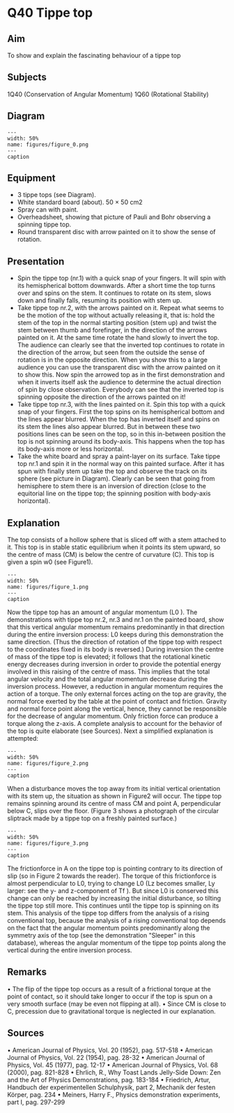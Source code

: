 # Q40 Tippe top 
    
  
## Aim   
 To show and explain the fascinating behaviour of a tippe top    
  
## Subjects   
 1Q40 (Conservation of Angular Momentum) 1Q60 (Rotational Stability)   
  
## Diagram   
   
```{figure} figures/figure_0.png  
---  
width: 50%  
name: figures/figure_0.png  
---  
caption  
``` 
      
  
## Equipment   
 
 *  3 tippe tops (see Diagram). 
 *  White standard board (about). 50 × 50 cm2  
 *  Spray can with paint.  
 *  Overheadsheet, showing that picture of Pauli and Bohr observing a spinning tippe top. 
 *  Round transparent disc with arrow painted on it to show the sense of rotation.
     
  
## Presentation   
 
 *  Spin the tippe top (nr.1) with a quick snap of your fingers. It will spin with its hemispherical bottom downwards. After a short time the top turns over and spins on the stem. It continues to rotate on its stem, slows down and finally falls, resuming its position with stem up. 
 *  Take tippe top nr.2, with the arrows painted on it. Repeat what seems to be the motion of the top without actually releasing it, that is: hold the stem of the top in the normal starting position (stem up) and twist the stem between thumb and forefinger, in the direction of the arrows painted on it. At the same time rotate the hand slowly to invert the top. The audience can clearly see that the inverted top continues to rotate in the direction of the arrow, but seen from the outside the sense of rotation is in the opposite direction. When you show this to a large audience you can use the transparent disc with the arrow painted on it to show this. Now spin the arrowed top as in the first demonstration and when it inverts itself ask the audience to determine the actual direction of spin by close observation. Everybody can see that the inverted top is spinning opposite the direction of the arrows painted on it! 
 *  Take tippe top nr.3, with the lines painted on it. Spin this top with a quick snap of your fingers. First the top spins on its hemispherical bottom and the lines appear blurred. When the top has inverted itself and spins on its stem the lines also appear blurred. But in between these two positions lines can be seen on the top, so in this in-between position the top is not spinning around its body-axis. This happens when the top has its body-axis more or less horizontal. 
 *  Take the white board and spray a paint-layer on its surface. Take tippe top nr.1 and spin it in the normal way on this painted surface. After it has spun with finally stem up take the top and observe the track on its sphere (see picture in Diagram). Clearly can be seen that going from hemisphere to stem there is an inversion of direction (close to the equitorial line on the tippe top; the spinning position with body-axis horizontal).
   
  
## Explanation   
 The top consists of a hollow sphere that is sliced off with a stem attached to it. This top is in stable static equilibrium when it points its stem upward, so the centre of mass (CM) is below the centre of curvature (C). This top is given a spin w0 (see Figure1).      
```{figure} figures/figure_1.png  
---  
width: 50%  
name: figures/figure_1.png  
---  
caption  
``` 
  Now the tippe top has an amount of angular momentum (L0 ). The demonstrations with tippe top nr.2, nr.3 and nr.1 on the painted board, show that this vertical angular momentum remains predominantly in that direction during the entire inversion process: L0 keeps during this demonstration the same direction. (Thus the direction of rotation of the tippe top with respect to the coordinates fixed in its body is reversed.) During inversion the centre of mass of the tippe top is elevated; it follows that the rotational kinetic energy decreases during inversion in order to provide the potential energy involved in this raising of the centre of mass. This implies that the total angular velocity and the total angular momentum decrease during the inversion process. However, a reduction in angular momentum requires the action of a torque. The only external forces acting on the top are gravity, the normal force exerted by the table at the point of contact and friction. Gravity and normal force point along the vertical, hence, they cannot be responsible for the decrease of angular momentum. Only friction force can produce a torque along the z-axis. A complete analysis to account for the behavior of the top is quite elaborate (see Sources). Next a simplified explanation is attempted:    
```{figure} figures/figure_2.png  
---  
width: 50%  
name: figures/figure_2.png  
---  
caption  
``` 
 When a disturbance moves the top away from its initial vertical orientation with its stem up, the situation as shown in Figure2 will occur. The tippe top remains spinning around its centre of mass CM and point A, perpendicular below C, slips over the floor. (Figure 3 shows a photograph of the circular sliptrack made by a tippe top on a freshly painted surface.)      
```{figure} figures/figure_3.png  
---  
width: 50%  
name: figures/figure_3.png  
---  
caption  
``` 
 The frictionforce in A on the tippe top is pointing contrary to its direction of slip (so in Figure 2 towards the reader). The torque of this frictionforce is almost perpendicular to L0, trying to change L0 (Lz becomes smaller, Ly larger: see the y- and z-component of Tf ). But since L0 is conserved this change can only be reached by increasing the initial disturbance, so tilting the tippe top still more. This continues until the tippe top is spinning on its stem. This analysis of the tippe top differs from the analysis of a rising conventional top, because the analysis of a rising conventional top depends on the fact that the angular momentum points predominantly along the symmetry axis of the top (see the demonstration "Sleeper" in this database), whereas the angular momentum of the tippe top points along the vertical during the entire inversion process.    
  
## Remarks   
 • The flip of the tippe top occurs as a result of a frictional torque at the point of contact, so it should take longer to occur if the top is spun on a very smooth surface (may be even not flipping at all). • Since CM is close to C, precession due to gravitational torque is neglected in our explanation.   
  
## Sources   
 • American Journal of Physics, Vol. 20 (1952), pag. 517-518 • American Journal of Physics, Vol. 22 (1954), pag. 28-32 • American Journal of Physics, Vol. 45 (1977), pag. 12-17 • American Journal of Physics, Vol. 68 (2000), pag. 821-828 • Ehrlich, R., Why Toast Lands Jelly-Side Down: Zen and the Art of Physics Demonstrations, pag. 183-184 • Friedrich, Artur, Handbuch der experimentellen Schulphysik, part 2, Mechanik der festen Körper, pag. 234 • Meiners, Harry F., Physics demonstration experiments, part I, pag. 297-299  